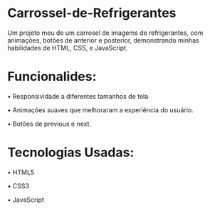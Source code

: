 # Carrossel-de-Refrigerantes
Um projeto meu de um carrosel de imagems de refrigerantes, com animações,  botões de anterior e posterior, demonstrando minhas habilidades de HTML, CSS, e JavaScript.
# Funcionalides:
• Responsividade a diferentes tamanhos de tela

• Animações suaves que melhoraram a experiência do usuário.

• Botões de previous e next.
# Tecnologias Usadas:
• HTML5

• CSS3

• JavaScript
